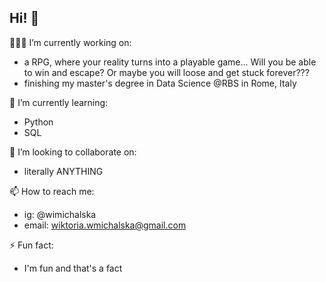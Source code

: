 ## Hi! 🤗

👩🏻‍💻 I’m currently working on: 
  - a RPG, where your reality turns into a playable game... Will you be able to win and escape? Or maybe you will loose and get stuck forever???
  - finishing my master's degree in Data Science @RBS in Rome, Italy

🌱 I’m currently learning:
  - Python
  - SQL

👯 I’m looking to collaborate on: 
  - literally ANYTHING

📫 How to reach me:
  - ig: @wimichalska
  - email: wiktoria.wmichalska@gmail.com

⚡ Fun fact:
  - I'm fun and that's a fact
